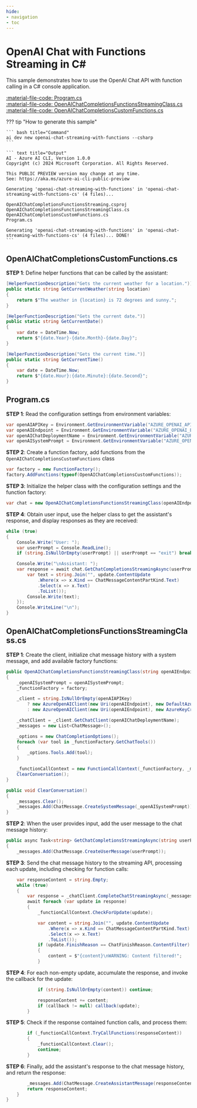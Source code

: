 ```yaml
---
hide:
- navigation
- toc
---
```

# OpenAI Chat with Functions Streaming in C\#

This sample demonstrates how to use the OpenAI Chat API with function calling in a C# console application.

[:material-file-code: Program.cs](https://raw.githubusercontent.com/robch/book-of-ai/main/docs/samples/openai-chat-streaming-with-functions-cs/Program.cs)  
[:material-file-code: OpenAIChatCompletionsFunctionsStreamingClass.cs](https://raw.githubusercontent.com/robch/book-of-ai/main/docs/samples/openai-chat-streaming-with-functions-cs/OpenAIChatCompletionsFunctionsStreamingClass.cs)  
[:material-file-code: OpenAIChatCompletionsCustomFunctions.cs](https://raw.githubusercontent.com/robch/book-of-ai/main/docs/samples/openai-chat-streaming-with-functions-cs/OpenAIChatCompletionsCustomFunctions.cs)  

??? tip "How to generate this sample"

    ``` bash title="Command"
    ai dev new openai-chat-streaming-with-functions --csharp
    ```

    ``` text title="Output"
    AI - Azure AI CLI, Version 1.0.0
    Copyright (c) 2024 Microsoft Corporation. All Rights Reserved.

    This PUBLIC PREVIEW version may change at any time.
    See: https://aka.ms/azure-ai-cli-public-preview

    Generating 'openai-chat-streaming-with-functions' in 'openai-chat-streaming-with-functions-cs' (4 files)...

    OpenAIChatCompletionsFunctionsStreaming.csproj
    OpenAIChatCompletionsFunctionsStreamingClass.cs
    OpenAIChatCompletionsCustomFunctions.cs
    Program.cs

    Generating 'openai-chat-streaming-with-functions' in 'openai-chat-streaming-with-functions-cs' (4 files)... DONE!
    ```

## OpenAIChatCompletionsCustomFunctions.cs

**STEP 1**: Define helper functions that can be called by the assistant:

``` csharp title="OpenAIChatCompletionsCustomFunctions.cs"
[HelperFunctionDescription("Gets the current weather for a location.")]
public static string GetCurrentWeather(string location)
{
    return $"The weather in {location} is 72 degrees and sunny.";
}

[HelperFunctionDescription("Gets the current date.")]
public static string GetCurrentDate()
{
    var date = DateTime.Now;
    return $"{date.Year}-{date.Month}-{date.Day}";
}

[HelperFunctionDescription("Gets the current time.")]
public static string GetCurrentTime()
{
    var date = DateTime.Now;
    return $"{date.Hour}:{date.Minute}:{date.Second}";
}
```

## Program.cs

**STEP 1**: Read the configuration settings from environment variables:

``` csharp title="Program.cs"
var openAIAPIKey = Environment.GetEnvironmentVariable("AZURE_OPENAI_API_KEY") ?? "<insert your OpenAI API key here>";
var openAIEndpoint = Environment.GetEnvironmentVariable("AZURE_OPENAI_ENDPOINT") ?? "<insert your OpenAI endpoint here>";
var openAIChatDeploymentName = Environment.GetEnvironmentVariable("AZURE_OPENAI_CHAT_DEPLOYMENT") ?? "<insert your OpenAI chat deployment name here>";
var openAISystemPrompt = Environment.GetEnvironmentVariable("AZURE_OPENAI_SYSTEM_PROMPT") ?? "You are a helpful AI assistant.";
```

**STEP 2**: Create a function factory, add functions from the `OpenAIChatCompletionsCustomFunctions` class

``` csharp title="Program.cs"
var factory = new FunctionFactory();
factory.AddFunctions(typeof(OpenAIChatCompletionsCustomFunctions));
```

**STEP 3**: Initialize the helper class with the configuration settings and the function factory:

``` csharp title="Program.cs"
var chat = new OpenAIChatCompletionsFunctionsStreamingClass(openAIEndpoint, openAIAPIKey, openAIChatDeploymentName, openAISystemPrompt, factory);
```


**STEP 4**: Obtain user input, use the helper class to get the assistant's response, and display responses as they are received:

``` csharp title="Program.cs"
while (true)
{
    Console.Write("User: ");
    var userPrompt = Console.ReadLine();
    if (string.IsNullOrEmpty(userPrompt) || userPrompt == "exit") break;

    Console.Write("\nAssistant: ");
    var response = await chat.GetChatCompletionsStreamingAsync(userPrompt, update => {
        var text = string.Join("", update.ContentUpdate
            .Where(x => x.Kind == ChatMessageContentPartKind.Text)
            .Select(x => x.Text)
            .ToList());
        Console.Write(text);
    });
    Console.WriteLine("\n");
}
```

## OpenAIChatCompletionsFunctionsStreamingClass.cs

**STEP 1**: Create the client, initialize chat message history with a system message, and add available factory functions:

``` csharp title="OpenAIChatCompletionsFunctionsStreamingClass.cs"
public OpenAIChatCompletionsFunctionsStreamingClass(string openAIEndpoint, string openAIAPIKey, string openAIChatDeploymentName, string openAISystemPrompt, FunctionFactory factory)
{
    _openAISystemPrompt = openAISystemPrompt;
    _functionFactory = factory;

    _client = string.IsNullOrEmpty(openAIAPIKey)
        ? new AzureOpenAIClient(new Uri(openAIEndpoint), new DefaultAzureCredential())
        : new AzureOpenAIClient(new Uri(openAIEndpoint), new AzureKeyCredential(openAIAPIKey));

    _chatClient = _client.GetChatClient(openAIChatDeploymentName);
    _messages = new List<ChatMessage>();

    _options = new ChatCompletionOptions();
    foreach (var tool in _functionFactory.GetChatTools())
    {
        _options.Tools.Add(tool);
    }

    _functionCallContext = new FunctionCallContext(_functionFactory, _messages);
    ClearConversation();
}

public void ClearConversation()
{
    _messages.Clear();
    _messages.Add(ChatMessage.CreateSystemMessage(_openAISystemPrompt));
}
```

**STEP 2**: When the user provides input, add the user message to the chat message history:

``` csharp title="OpenAIChatCompletionsFunctionsStreamingClass.cs"
public async Task<string> GetChatCompletionsStreamingAsync(string userPrompt, Action<StreamingChatCompletionUpdate>? callback = null)
{
    _messages.Add(ChatMessage.CreateUserMessage(userPrompt));
```

**STEP 3**: Send the chat message history to the streaming API, processing each update, including checking for function calls:

``` csharp title="OpenAIChatCompletionsFunctionsStreamingClass.cs"
    var responseContent = string.Empty;
    while (true)
    {
        var response = _chatClient.CompleteChatStreamingAsync(_messages, _options);
        await foreach (var update in response)
        {
            _functionCallContext.CheckForUpdate(update);

            var content = string.Join("", update.ContentUpdate
                .Where(x => x.Kind == ChatMessageContentPartKind.Text)
                .Select(x => x.Text)
                .ToList());
            if (update.FinishReason == ChatFinishReason.ContentFilter)
            {
                content = $"{content}\nWARNING: Content filtered!";
            }
```

**STEP 4**: For each non-empty update, accumulate the response, and invoke the callback for the update:

``` csharp title="OpenAIChatCompletionsFunctionsStreamingClass.cs"
            if (string.IsNullOrEmpty(content)) continue;

            responseContent += content;
            if (callback != null) callback(update);
        }
```

**STEP 5**: Check if the response contained function calls, and process them:

``` csharp title="OpenAIChatCompletionsFunctionsStreamingClass.cs"
        if (_functionCallContext.TryCallFunctions(responseContent))
        {
            _functionCallContext.Clear();
            continue;
        }
```

**STEP 6**: Finally, add the assistant's response to the chat message history, and return the response:

``` csharp title="OpenAIChatCompletionsFunctionsStreamingClass.cs"
        _messages.Add(ChatMessage.CreateAssistantMessage(responseContent));
        return responseContent;
    }
}
```
